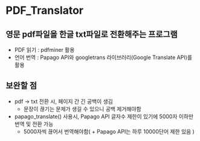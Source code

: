 # PDF_Translator

## 영문 pdf파일을 한글 txt파일로 전환해주는 프로그램
- PDF 읽기 : pdfminer 활용
- 언어 번역 : Papago API와 googletrans 라이브러리(Google Translate API)를 활용

## 보완할 점
- pdf -> txt 전환 시, 페이지 간 긴 공백이 생김
  - 문장이 끊기는 문제가 생길 수 있으니 공백 제거해야함
- papago_translate() 사용시, Papago API 글자수 제한이 있기에 5000자 이하만 번역 및 전환 가능
  - 5000자씩 끊어서 번역해야함( + Papago API는 하루 10000단어 제한 있음 )
